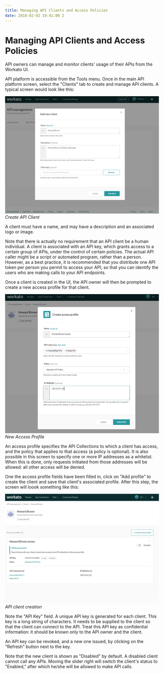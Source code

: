 ```yaml
---
title: Managing API Clients and Access Policies
date: 2018-02-02 19:41:00 Z
---
```

# Managing API Clients and Access Policies

API owners can manage and monitor clients' usage of their APIs from
the Workato UI.

API platform is accessible from the Tools menu. Once in the main
API platform screen, select the "Clients" tab to create and
manage API clients. A typical screen would look like this:

![Create API Cliient](/assets/images/api-mgmt/api-new-client.png)
*Create API Client*

A client must have a name, and may have a description and an associated
logo or image.

Note that there is actually no requirement that an API client be a
human individual. A client is associated with an API key, which grants
access to a certain group of APIs, under the control of certain
policies.  The actual API caller might be a script or automated
program, rather than a person. However, as a best practice, it is
recommended that you distribute one API token per person you permit to
access your API, so that you can identify the users who
are making calls to your API endpoints.

Once a client is created in the UI, the API owner will then be prompted
to create a new access profile for that client.

![New Access Profile](/assets/images/api-mgmt/api-new-access-profile.png)
*New Access Profile*

An access profile specifies the API Collections to which a client has
access, and the policy that applies to that access (a policy is
optional). It is also possible in this screen to specify one or more
IP addresses as a whitelist. When this is done, only requests
initiated from those addresses will be allowed: all other access will
be denied.

One the access profile fields have been filled in, click on "Add
profile" to create the client and save that client's associated
profile. After this step, the screen will loook something like this:

![API client creation](/assets/images/api-mgmt/api-client-creation.png)
*API client creation*

Note the "API Key" field. A unique API key is generated for each client. This key is a long string of characters. It needs to be supplied to the client so that the client can connect to the API. Treat this API key as confidential information: it should be known only to the API owner and the client.

An API key can be revoked, and a new one issued, by clicking on the "Refresh" button next to the key.

Note that the new client is shown as "Disabled" by default. A disabled client cannot call any APIs. Moving the slider right will switch the client's status to "Enabled," after which he/she will be allowed to make API calls.
